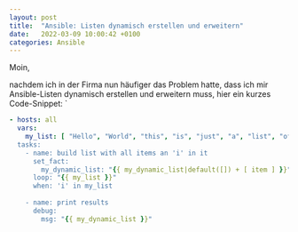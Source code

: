 ```yaml
---
layout: post
title:  "Ansible: Listen dynamisch erstellen und erweitern"
date:   2022-03-09 10:00:42 +0100
categories: Ansible
---
```


Moin,

nachdem ich in der Firma nun häufiger das Problem hatte, dass ich mir Ansible-Listen dynamisch erstellen und erweitern muss, 
hier ein kurzes Code-Snippet:
`
```yaml
- hosts: all
  vars:
    my_list: [ "Hello", "World", "this", "is", "just", "a", "list", "of", "strings ]
  tasks:
    - name: build list with all items an 'i' in it
      set_fact:
        my_dynamic_list: "{{ my_dynamic_list|default([]) + [ item ] }}"
      loop: "{{ my_list }}"
      when: 'i' in my_list
      
    - name: print results
      debug:
        msg: "{{ my_dynamic_list }}"
```
